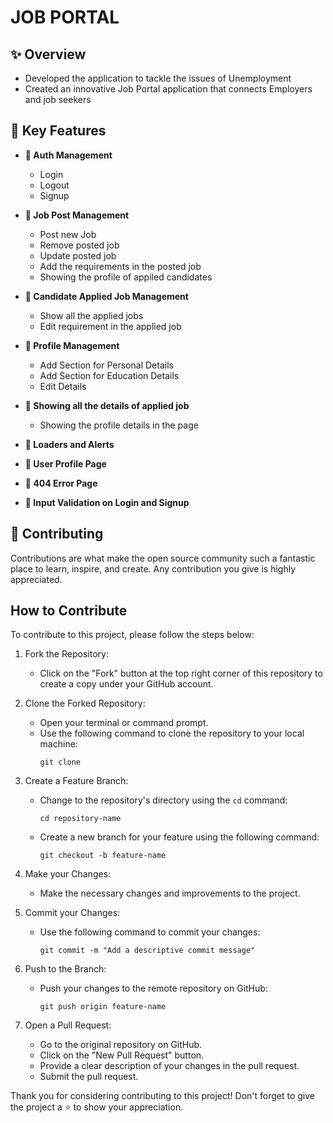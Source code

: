 # JOB PORTAL


## ✨ Overview

  - Developed the application to tackle the issues of Unemployment
  - Created an innovative Job Portal application that connects Employers and job seekers
    

## 🎇 Key Features

- **🔸 Auth Management**
  - Login
  - Logout
  - Signup

- **🔸 Job Post Management**
  - Post new Job
  - Remove posted job
  - Update posted job
  - Add the requirements in the posted job
  - Showing the profile of appiled candidates

- **🔸 Candidate Applied Job Management**
  - Show all the applied jobs
  - Edit requirement in the applied job
  
- **🔸 Profile Management**
  - Add Section for Personal Details
  - Add Section for Education Details
  - Edit Details

- **🔸 Showing all the details of applied job**
  - Showing the profile details in the page

- **🔸 Loaders and Alerts**
  
- **🔸 User Profile Page**

- **🔸 404 Error Page**

- **🔸 Input Validation on Login and Signup**

  

## 💎 Contributing

Contributions are what make the open source community such a fantastic place to learn, inspire, and create. Any contribution you give is highly appreciated.

## How to Contribute

To contribute to this project, please follow the steps below:

1. Fork the Repository:
   - Click on the "Fork" button at the top right corner of this repository to create a copy under your GitHub account.

2. Clone the Forked Repository:
   - Open your terminal or command prompt.
   - Use the following command to clone the repository to your local machine:
     ```
     git clone 
     ```

3. Create a Feature Branch:
   - Change to the repository's directory using the `cd` command:
     ```
     cd repository-name
     ```
   - Create a new branch for your feature using the following command:
     ```
     git checkout -b feature-name
     ```

4. Make your Changes:
   - Make the necessary changes and improvements to the project.

5. Commit your Changes:
   - Use the following command to commit your changes:
     ```
     git commit -m "Add a descriptive commit message"
     ```

6. Push to the Branch:
   - Push your changes to the remote repository on GitHub:
     ```
     git push origin feature-name
     ```

7. Open a Pull Request:
   - Go to the original repository on GitHub.
   - Click on the "New Pull Request" button.
   - Provide a clear description of your changes in the pull request.
   - Submit the pull request.

Thank you for considering contributing to this project! Don't forget to give the project a ⭐ to show your appreciation.




